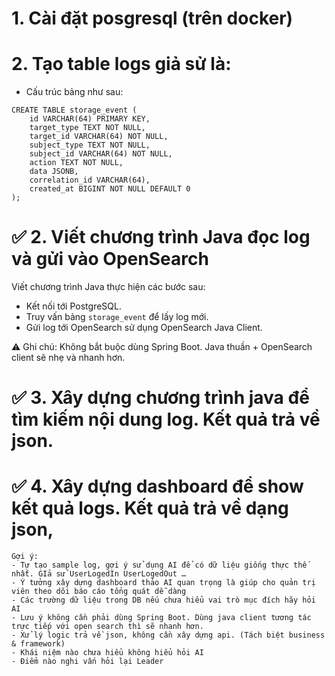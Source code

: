 # 1. Cài đặt posgresql (trên docker)

# 2. Tạo table logs giả sử là: 
- Cấu trúc bảng như sau:

```
CREATE TABLE storage_event (
    id VARCHAR(64) PRIMARY KEY,
    target_type TEXT NOT NULL,
    target_id VARCHAR(64) NOT NULL,
    subject_type TEXT NOT NULL,
    subject_id VARCHAR(64) NOT NULL,
    action TEXT NOT NULL,
    data JSONB,
    correlation_id VARCHAR(64),
    created_at BIGINT NOT NULL DEFAULT 0
);
```

# ✅ 2. Viết chương trình Java đọc log và gửi vào OpenSearch

Viết chương trình Java thực hiện các bước sau:

- Kết nối tới PostgreSQL.
- Truy vấn bảng `storage_event` để lấy log mới.
- Gửi log tới OpenSearch sử dụng OpenSearch Java Client.

⚠️ Ghi chú: Không bắt buộc dùng Spring Boot. Java thuần + OpenSearch client sẽ nhẹ và nhanh hơn.
   
# ✅ 3. Xây dựng chương trình java để tìm kiếm nội dung log. Kết quả trả về json.
   
# ✅ 4. Xây dựng dashboard để show kết quả logs. Kết quả trả về dạng json,

```
Gợi ý: 
- Tự tạo sample log, gợi ý sử dụng AI để có dữ liệu giống thực thế nhất. GIả sử UserLogedIn UserLogedOut …
- Ý tưởng xây dựng dashboard thảo AI quan trọng là giúp cho quản trị viên theo dõi báo cáo tổng quát dễ dàng
- Các trường dữ liệu trong DB nếu chưa hiểu vai trò mục đích hãy hỏi AI
- Lưu ý không cần phải dùng Spring Boot. Dùng java client tương tác trực tiếp với open search thì sẽ nhanh hơn. 
- Xử lý logic trả về json, không cần xây dựng api. (Tách biệt business & framework)
- Khái niệm nào chưa hiểu không hiểu hỏi AI
- Điểm nào nghi vấn hỏi lại Leader
```
